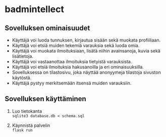 # badmintellect

## Sovelluksen ominaisuudet
* Käyttäjä voi luoda tunnuksen, kirjautua sisään sekä muokata profiiliaan.
* Käyttäjä voi etsiä muiden tekemiä varauksia sekä luoda omia.
* Käyttäjä voi muokata ilmoituksiaan, lisätä niihin avainsanoja, kuvia sekä lisätietoja.
* Käyttäjä voi vastaanottaa ilmoituksia tietyistä varauksista.
* Käyttäjä voi etsiä ilmoituksia hakusanoilla ja eri ominaisuuksilla.
* Sovelluksessa on tilastosivu, joka näyttää anonyymeja tilastoja sivuston käytöstä.
* Käyttäjä pystyy merkitsemään itsensä muiden varauksiin.

## Sovelluksen käyttäminen
1. Luo tietokanta \
`sqlite3 database.db < schema.sql`

2. Käynnistä palvelin \
`flask run`